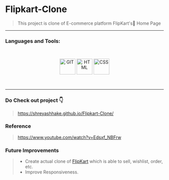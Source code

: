 # Flipkart-Clone
> This project is clone of E-commerce platform FlipKart's🛒 Home Page <br>
<hr>

### Languages and Tools:
<p align="center" style="padding: 30px;" >
      <img padding="40px" src="https://www.vectorlogo.zone/logos/git-scm/git-scm-icon.svg" alt="GIT" width="50" height="50"/>
      <img padding="15px" src="https://www.vectorlogo.zone/logos/w3_html5/w3_html5-icon.svg" alt="HTML" width="50" height="50"/>
      <img padding="15px" src="https://www.vectorlogo.zone/logos/w3_css/w3_css-icon.svg" alt="CSS" width="50" height="50"/>
</p> 
<hr>

### Do Check out project 👇
> https://shreyashhake.github.io/Flipkart-Clone/

### Reference
> https://www.youtube.com/watch?v=Edsxf_NBFrw

### Future Improvements 
> * Create actual clone of [FlipKart](https://flipkart.com/) which is able to sell, wishlist, order, etc. <br>
> * Improve Responsiveness.
